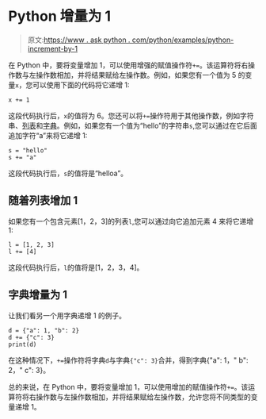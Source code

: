 # Python 增量为 1

> 原文:[https://www . ask python . com/python/examples/python-increment-by-1](https://www.askpython.com/python/examples/python-increment-by-1)

在 Python 中，要将变量增加 1，可以使用增强的赋值操作符`+=`。该运算符将右操作数与左操作数相加，并将结果赋给左操作数。例如，如果您有一个值为 5 的变量`x`，您可以使用下面的代码将它递增 1:

```
x += 1

```

这段代码执行后，`x`的值将为 6。您还可以将`+=`操作符用于其他操作数，例如字符串、[列表](https://www.askpython.com/python/list/python-list)和[字典](https://www.askpython.com/python/dictionary/python-dictionary-dict-tutorial)。例如，如果您有一个值为“hello”的字符串`s`,您可以通过在它后面追加字符“a”来将它递增 1:

```
s = "hello"
s += "a"

```

这段代码执行后，`s`的值将是“helloa”。

## 随着列表增加 1

如果您有一个包含元素[1，2，3]的列表`l`,您可以通过向它追加元素 4 来将它递增 1:

```
l = [1, 2, 3]
l += [4]

```

这段代码执行后，`l`的值将是[1，2，3，4]。

## 字典增量为 1

让我们看另一个用字典递增 1 的例子。

```
d = {"a": 1, "b": 2}
d += {"c": 3}
print(d)

```

在这种情况下，`+=`操作符将字典`d`与字典`{"c": 3}`合并，得到字典{"a": 1，" b": 2，" c": 3}。

总的来说，在 Python 中，要将变量增加 1，可以使用增加的赋值操作符`+=`。该运算符将右操作数与左操作数相加，并将结果赋给左操作数，允许您将不同类型的变量递增 1。